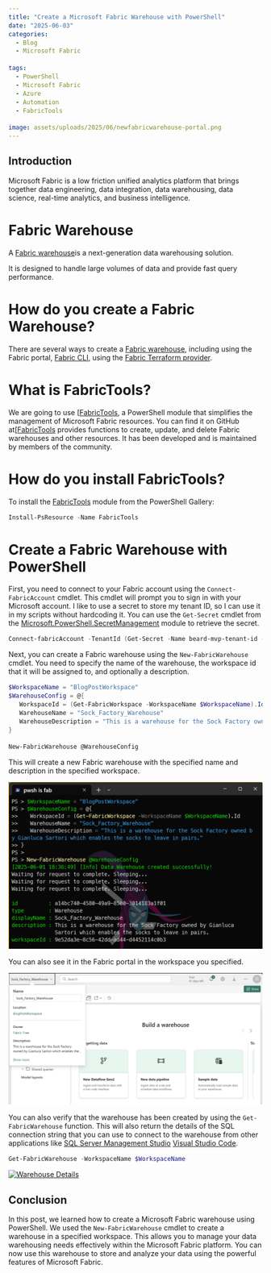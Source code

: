 ```yaml
---
title: "Create a Microsoft Fabric Warehouse with PowerShell"
date: "2025-06-03"
categories:
  - Blog
  - Microsoft Fabric

tags:
  - PowerShell
  - Microsoft Fabric
  - Azure
  - Automation
  - FabricTools

image: assets/uploads/2025/06/newfabricwarehouse-portal.png
---
```

## Introduction

Microsoft Fabric is a low friction unified analytics platform that brings together data engineering, data integration, data warehousing, data science, real-time analytics, and business intelligence.

# Fabric Warehouse
A [Fabric warehouse](https://learn.microsoft.com/en-us/fabric/data-warehouse/data-warehousing?WT.mc_id=DP-MVP-5002693)is a next-generation data warehousing solution.

It is designed to handle large volumes of data and provide fast query performance.

# How do you create a Fabric Warehouse?

There are several ways to create a [Fabric warehouse](https://learn.microsoft.com/en-us/fabric/data-warehouse/data-warehousing?WT.mc_id=DP-MVP-5002693), including using the Fabric portal, [Fabric CLI](https://learn.microsoft.com/en-us/rest/api/fabric/articles/fabric-command-line-interface?WT.mc_id=DP-MVP-5002693), using the [Fabric Terraform provider](https://registry.terraform.io/providers/microsoft/fabric/latest/docs).

# What is FabricTools?
We are going to use [[FabricTools](https://www.powershellgallery.com/packages/FabricTools?WT.mc_id=DP-MVP-5002693), a PowerShell module that simplifies the management of Microsoft Fabric resources. You can find it on GitHub at[[FabricTools](https://github.com/dataplat/FabricTools?WT.mc_id=DP-MVP-5002693) provides functions to create, update, and delete Fabric warehouses and other resources. It has been developed and is maintained by members of the community.

# How do you install FabricTools?
To install the [FabricTools](https://www.powershellgallery.com/packages/FabricTools?WT.mc_id=DP-MVP-5002693) module from the PowerShell Gallery:

```powershell
Install-PsResource -Name FabricTools
```
# Create a Fabric Warehouse with PowerShell
First, you need to connect to your Fabric account using the `Connect-FabricAccount` cmdlet. This cmdlet will prompt you to sign in with your Microsoft account. I like to use a secret to store my tenant ID, so I can use it in my scripts without hardcoding it. You can use the `Get-Secret` cmdlet from the [Microsoft.PowerShell.SecretManagement](https://learn.microsoft.com/en-us/powershell/module/microsoft.powershell.secretmanagement/?WT.mc_id=DP-MVP-5002693) module to retrieve the secret.

```powershell
Connect-fabricAccount -TenantId (Get-Secret -Name beard-mvp-tenant-id -AsPlainText)
```
Next, you can create a Fabric warehouse using the `New-FabricWarehouse` cmdlet. You need to specify the name of the warehouse, the workspace id that it will be assigned to, and optionally a description.

```powershell
$WorkspaceName = "BlogPostWorkspace"
$WarehouseConfig = @{
   WorkspaceId = (Get-FabricWorkspace -WorkspaceName $WorkspaceName).Id
   WarehouseName = "Sock_Factory_Warehouse"
   WarehouseDescription = "This is a warehouse for the Sock Factory owned by Gianluca Sartori which enables the socks to leave in pairs."
}

New-FabricWarehouse @WarehouseConfig
```
This will create a new Fabric warehouse with the specified name and description in the specified workspace.

[![Warehouse Created](../assets/uploads/2025/06/newfabricwarehouse-pwsh.png)](../assets/uploads/2025/06/newfabricwarehouse-pwsh.png)

You can also see it in the Fabric portal in the workspace you specified.

[![Warehouse in Fabric Portal](../assets/uploads/2025/06/newfabricwarehouse-portal.png)](../assets/uploads/2025/06/newfabricwarehouse-portal.png)

You can also verify that the warehouse has been created by using the `Get-FabricWarehouse` function. This will also return the details of the SQL connection string that you can use to connect to the warehouse from other applications like [SQL Server Management Studio](https://learn.microsoft.com/en-us/ssms/?WT.mc_id=DP-MVP-5002693) [Visual Studio Code](https://code.visualstudio.com/?WT.mc_id=DP-MVP-5002693).

```powershell
Get-FabricWarehouse -WorkspaceName $WorkspaceName
```
[![Warehouse Details](../assets/uploads/2025/06/fabric-warehouse.png)](../assets/uploads/2025/06/fabric-warehouse.png)

## Conclusion
In this post, we learned how to create a Microsoft Fabric warehouse using PowerShell. We used the `New-FabricWarehouse` cmdlet to create a warehouse in a specified workspace. This allows you to manage your data warehousing needs effectively within the Microsoft Fabric platform.
You can now use this warehouse to store and analyze your data using the powerful features of Microsoft Fabric.